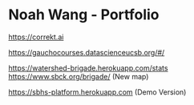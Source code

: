 # Noah Wang - Portfolio
https://correkt.ai

https://gauchocourses.datascienceucsb.org/#/

https://watershed-brigade.herokuapp.com/stats <br>
https://www.sbck.org/brigade/ (New map)

https://sbhs-platform.herokuapp.com (Demo Version)
